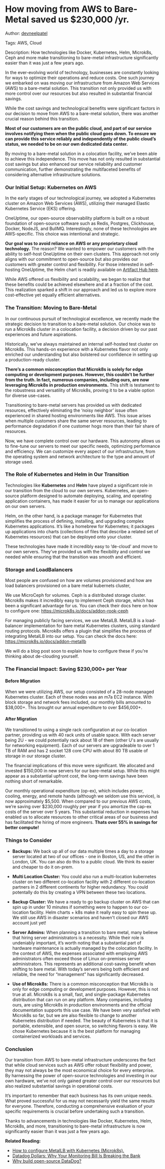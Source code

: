 # How moving from AWS to Bare-Metal saved us $230,000 /yr.

Author: [devneelpatel](https://www.github.com/devneelpatel)

Tags: AWS, Cloud

Description: How technologies like Docker, Kubernetes, Helm, Microk8s, Ceph and more make transitioning to bare-metal infrastructure significantly easier than it was just a few years ago.

In the ever-evolving world of technology, businesses are constantly looking for ways to optimize their operations and reduce costs. One such journey we embarked on was moving our infrastructure from Amazon Web Services (AWS) to a bare-metal solution. This transition not only provided us with more control over our resources but also resulted in substantial financial savings.

While the cost savings and technological benefits were significant factors in our decision to move from AWS to a bare-metal solution, there was another crucial reason behind this transition.

**Most of our customers are on the public cloud, and part of our service involves notifying them when the public cloud goes down. To ensure we can provide this service reliably and independently of the public cloud’s status, we needed to be on our own dedicated data center.**

By moving to a bare-metal solution in a colocation facility, we’ve been able to achieve this independence. This move has not only resulted in substantial cost savings but also enhanced our service reliability and customer communication, further demonstrating the multifaceted benefits of considering alternative infrastructure solutions.


### Our Initial Setup: Kubernetes on AWS

In the early stages of our technological journey, we adopted a Kubernetes cluster on Amazon Web Services (AWS), utilizing their managed Elastic Kubernetes Service (EKS) offering.

OneUptime, our open-source observability platform is built on a robust foundation of open-source software such as Redis, Postgres, Clickhouse, Docker, NodeJS, and BullMQ. Interestingly, none of these technologies are AWS-specific. This choice was intentional and strategic.

**Our goal was to avoid reliance on AWS or any proprietary cloud technology.** The reason? We wanted to empower our customers with the ability to self-host OneUptime on their own clusters. This approach not only aligns with our commitment to open-source but also provides our customers with greater control and flexibility. For those interested in self-hosting OneUptime, the Helm chart is readily available on [Artifact Hub here](https://artifacthub.io/packages/helm/oneuptime/oneuptime?ref=blog.oneuptime.com).

While AWS offered us flexibility and scalability, we began to realize that these benefits could be achieved elsewhere and at a fraction of the cost. This realization sparked a shift in our approach and led us to explore more cost-effective yet equally efficient alternatives.

### The Transition: Moving to Bare-Metal

In our continuous pursuit of technological excellence, we recently made the strategic decision to transition to a bare-metal solution. Our choice was to run a Microk8s cluster in a colocation facility, a decision driven by our past experiences and future aspirations.

Historically, we’ve always maintained an internal self-hosted test cluster on Microk8s. This hands-on experience with a Kubernetes flavor not only enriched our understanding but also bolstered our confidence in setting up a production-ready cluster.

**There’s a common misconception that Microk8s is solely for edge computing or development purposes. However, this couldn’t be further from the truth. In fact, numerous companies, including ours, are now leveraging Microk8s in production environments.** This shift is testament to the robustness and versatility of Microk8s, proving it to be a viable option for diverse use-cases.

Transitioning to bare-metal servers has provided us with dedicated resources, effectively eliminating the ‘noisy neighbor’ issue often experienced in shared hosting environments like AWS. This issue arises when multiple customers share the same server resources, leading to performance degradation if one customer hogs more than their fair share of resources.

Now, we have complete control over our hardware. This autonomy allows us to fine-tune our servers to meet our specific needs, optimizing performance and efficiency. We can customize every aspect of our infrastructure, from the operating system and network architecture to the type and amount of storage used.


### The Role of Kubernetes and Helm in Our Transition

Technologies like **Kubernetes** and **Helm** have played a significant role in our transition from the cloud to our own servers. Kubernetes, an open-source platform designed to automate deploying, scaling, and operating application containers, has made it easier for us to manage our applications on our own servers.

Helm, on the other hand, is a package manager for Kubernetes that simplifies the process of defining, installing, and upgrading complex Kubernetes applications. It’s like a homebrew for Kubernetes; it packages up applications into charts (collections of files that describe a related set of Kubernetes resources) that can be deployed onto your cluster.

These technologies have made it incredibly easy to ‘de-cloud’ and move to our own servers. They’ve provided us with the flexibility and control we needed while ensuring that the transition was smooth and efficient.


### Storage and LoadBalancers

Most people are confused on how are volumes provisioned and how are load balancers provisioned on a bare metal kubernets cluster,

We use MicroCeph for volumes. Ceph is a distributed storage cluster. Microk8s makes it incredibly easy to implement Ceph storage, which has been a significant advantage for us. You can check their docs here on how to configure one: https://microk8s.io/docs/addon-rook-ceph

For managing publicly facing services, we use MetalLB. MetalLB is a load-balancer implementation for bare metal Kubernetes clusters, using standard routing protocols. Microk8s offers a plugin that simplifies the process of integrating MetalLB into our setup. You can check the docs here: https://microk8s.io/docs/addon-metallb

We will do a blog post soon to explain how to configure these if you're thinking about de-clouding yourself.

### The Financial Impact: Saving $230,000+ per Year

#### Before Migration

When we were utilizing AWS, our setup consisted of a 28-node managed Kubernetes cluster. Each of these nodes was an m7a EC2 instance. With block storage and network fees included, our monthly bills amounted to $38,000+. This brought our annual expenditure to over $456,000+.

#### After Migration

We transitioned to using a single rack configuration at our co-location partner, providing us with 40 rack units of usable space. With each server being 2U - we could potentially rack about 18 of them (other U's are usually for networking equipment). Each of our servers are upgradeable to over 1 TB of RAM and has 2 socket 128 core CPU with about 80 TB usable of storage in our storage cluster.

The financial implications of this move were significant. We allocated and invested $150,000 in new servers for our bare-metal setup. While this might appear as a substantial upfront cost, the long-term savings have been nothing short of remarkable.

Our monthly operational expenditure (op-ex), which includes power, cooling, energy, and remote hands (although we seldom use this service), is now approximately $5,500. When compared to our previous AWS costs, we’re saving over $230,000 roughly per year if you amortize the cap-ex costs of the server over 5 years. This substantial reduction in expenses has enabled us to allocate resources to other critical areas of our business and has facilitated the hiring of more engineers. **Thats over 55% in savings for better compute!**

### Things to Consider

- **Backups:** We back up all of our data multiple times a day to a storage server located at two of our offices - one in Boston, US, and the other in London, UK. You can also do this to a public cloud. We think its easier and cheaper to do it on-prem.

- **Multi Location Cluster:** You could also run a multi-location kubernetes cluster on two different co-location facility with 2 different co-location partners in 2 different continents for higher redundancy. You could potentally do this by creating a VPN between these two locations.

- **Backup Cluster:** We have a ready to go backup cluster on AWS that can spin up in under 10 minutes if something were to happen to our co-location facility. Helm charts + k8s make it really easy to spin these up. We still use AWS in disaster scenarios and haven't closed our AWS account just yet!

- **Server Admins:** When planning a transition to bare metal, many believe that hiring server administrators is a necessity. While their role is undeniably important, it’s worth noting that a substantial part of hardware maintenance is actually managed by the colocation facility. In the context of AWS, the expenses associated with employing AWS administrators often exceed those of Linux on-premises server administrators. This represents an additional cost-saving benefit when shifting to bare metal. With today’s servers being both efficient and reliable, the need for “management” has significantly decreased.

- **Use of Microk8s:** There is a common misconception that Microk8s is only for edge computing or development purposes. However, this is not true at all. Microk8s is a small, fast, and single-package Kubernetes distribution that can run on any platform. Many companies, including ours, are using Microk8s in production environments and the official documentation supports this use case. We have been very satisfied with Microk8s so far, but we are also flexible to change to another Kubernetes distribution if needed. The beauty of Kubernetes is that it is portable, extensible, and open source, so switching flavors is easy. We chose Kubernetes because it is the best platform for managing containerized workloads and services.

### Conclusion

Our transition from AWS to bare-metal infrastructure underscores the fact that while cloud services such as AWS offer robust flexibility and power, they may not always be the most economical choice for every enterprise. By harnessing the power of open-source technologies and investing in our own hardware, we’ve not only gained greater control over our resources but also realized substantial savings in operational costs.

It’s important to remember that each business has its own unique needs. What proved successful for us may not necessarily yield the same results for everyone. Therefore, conducting a comprehensive evaluation of your specific requirements is crucial before undertaking such a transition.

Thanks to advancements in technologies like Docker, Kubernetes, Helm, Microk8s, and more, transitioning to bare-metal infrastructure is now significantly easier than it was just a few years ago.

**Related Reading:**

- [How to configure MetalLB with Kubernetes (Microk8s).](https://oneuptime.com/blog/post/2023-11-06-configure-metallb-with-kubernetes-microk8s/view)
- [Datadog Dollars: Why Your Monitoring Bill Is Breaking the Bank](https://oneuptime.com/blog/post/2025-02-01-datadog-dollars-why-monitoring-is-breaking-the-bank/view)
- [Why build open-source DataDog?](https://oneuptime.com/blog/post/2024-08-14-why-build-open-source-datadog/view)



